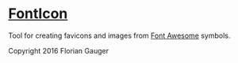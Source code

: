 # [FontIcon](gauger.io/fonticon)

Tool for creating favicons and images from [Font Awesome](http://fontawesome.io/) symbols.


Copyright 2016 Florian Gauger

